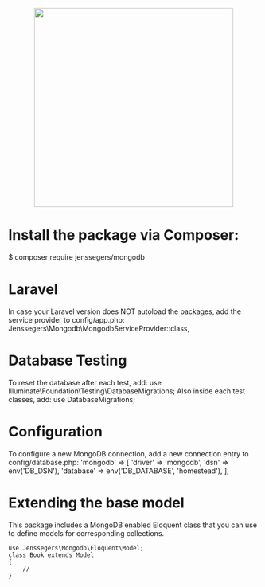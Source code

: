 <p align="center"><a href="https://laravel.com" target="_blank"><img src="https://raw.githubusercontent.com/laravel/art/master/logo-lockup/5%20SVG/2%20CMYK/1%20Full%20Color/laravel-logolockup-cmyk-red.svg" width="400"></a></p>

<h1>Install the package via Composer:</h1>
    $ composer require jenssegers/mongodb

<h1>Laravel</h1>
In case your Laravel version does NOT autoload the packages, add the service provider to config/app.php:
    Jenssegers\Mongodb\MongodbServiceProvider::class,

<h1>Database Testing</h1>
To reset the database after each test, add:
    use Illuminate\Foundation\Testing\DatabaseMigrations;
Also inside each test classes, add:
    use DatabaseMigrations;
    
<h1>Configuration</h1>
To configure a new MongoDB connection, add a new connection entry to config/database.php:
    'mongodb' => [
    'driver' => 'mongodb',
    'dsn' => env('DB_DSN'),
    'database' => env('DB_DATABASE', 'homestead'),
],

<h1>Extending the base model</h1>
This package includes a MongoDB enabled Eloquent class that you can use to define models for corresponding collections.

    use Jenssegers\Mongodb\Eloquent\Model;
    class Book extends Model
    {
        //
    }
